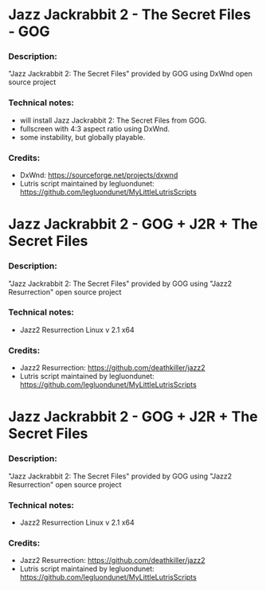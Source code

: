 # Jazz Jackrabbit 2 - The Secret Files - GOG
### Description:
"Jazz Jackrabbit 2: The Secret Files" provided by GOG using DxWnd open source project
### Technical notes:
- will install Jazz Jackrabbit 2: The Secret Files  from GOG.
- fullscreen with 4:3 aspect ratio using DxWnd.
- some instability, but globally playable.
### Credits:
- DxWnd: https://sourceforge.net/projects/dxwnd
- Lutris script maintained by legluondunet: https://github.com/legluondunet/MyLittleLutrisScripts

# Jazz Jackrabbit 2 - GOG + J2R + The Secret Files
### Description:
"Jazz Jackrabbit 2: The Secret Files" provided by GOG using "Jazz2 Resurrection" open source project
### Technical notes:
- Jazz2 Resurrection Linux v 2.1 x64
### Credits:
- Jazz2 Resurrection: https://github.com/deathkiller/jazz2
- Lutris script maintained by legluondunet: https://github.com/legluondunet/MyLittleLutrisScripts

# Jazz Jackrabbit 2 - GOG + J2R + The Secret Files
### Description:
"Jazz Jackrabbit 2: The Secret Files" provided by GOG using "Jazz2 Resurrection" open source project
### Technical notes:
- Jazz2 Resurrection Linux v 2.1 x64
### Credits:
- Jazz2 Resurrection: https://github.com/deathkiller/jazz2
- Lutris script maintained by legluondunet: https://github.com/legluondunet/MyLittleLutrisScripts
